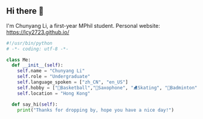 ## Hi there 👋

<!--
**lcy2723/lcy2723** is a ✨ _special_ ✨ repository because its `README.md` (this file) appears on your GitHub profile.

Here are some ideas to get you started:

- 🔭 I’m currently working on ...
- 🌱 I’m currently learning ...
- 👯 I’m looking to collaborate on ...
- 🤔 I’m looking for help with ...
- 💬 Ask me about ...
- 📫 How to reach me: ...
- 😄 Pronouns: ...
- ⚡ Fun fact: ...
-->


I'm Chunyang Li, a first-year MPhil student.
Personal website: https://lcy2723.github.io/


```python
#!/usr/bin/python
# -*- coding: utf-8 -*-

class Me:
  def __init__(self):
    self.name = "Chunyang Li"
    self.role = "Undergraduate"
    self.language_spoken = ["zh_CN", "en_US"]
    self.hobby = ["🏀Basketball","🎷Saxophone", "⛸Skating", "🏸Badminton" , ]
    self.location = "Hong Kong"

  def say_hi(self):
    print("Thanks for dropping by, hope you have a nice day!")

```
